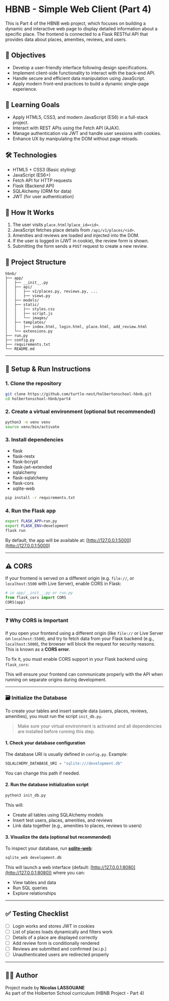 # HBNB - Simple Web Client (Part 4)

This is Part 4 of the HBNB web project, which focuses on building a dynamic and interactive web page to display detailed information about a specific place. The frontend is connected to a Flask RESTful API that provides data about places, amenities, reviews, and users.

## 🌟 Objectives

- Develop a user-friendly interface following design specifications.
- Implement client-side functionality to interact with the back-end API.
- Handle secure and efficient data manipulation using JavaScript.
- Apply modern front-end practices to build a dynamic single-page experience.

## 🎯 Learning Goals

- Apply HTML5, CSS3, and modern JavaScript (ES6) in a full-stack project.
- Interact with REST APIs using the Fetch API (AJAX).
- Manage authentication via JWT and handle user sessions with cookies.
- Enhance UX by manipulating the DOM without page reloads.

## 🛠️ Technologies

- HTML5 + CSS3 (Basic styling)
- JavaScript (ES6+)
- Fetch API for HTTP requests
- Flask (Backend API)
- SQLAlchemy (ORM for data)
- JWT (for user authentication)

## 🔄 How It Works

1. The user visits `place.html?place_id=<id>`.
2. JavaScript fetches place details from `/api/v1/places/<id>`.
3. Amenities and reviews are loaded and injected into the DOM.
4. If the user is logged in (JWT in cookie), the review form is shown.
5. Submitting the form sends a `POST` request to create a new review.

## 🧰 Project Structure

```
hbnb/
├── app/
│   ├── __init__.py
│   ├── api/
│   │   ├── v1/places.py, reviews.py, ...
│   │   ├── views.py
│   ├── models/
│   ├── static/
│   │   ├── styles.css
│   │   ├── script.js
│   │   └── images/
│   ├── templates/
│   │   ├── index.html, login.html, place.html, add_review.html
│   └── extensions.py
├── run.py
├── config.py
├── requirements.txt
└── README.md
```
---

## 🚀 Setup & Run Instructions

### 1. Clone the repository

```bash
git clone https://github.com/turtle-nest/holbertonschool-hbnb.git
cd holbertonschool-hbnb/part4
```

### 2. Create a virtual environment (optional but recommended)

```bash
python3 -m venv venv
source venv/bin/activate
```

### 3. Install dependencies
- flask
- flask-restx
- flask-bcrypt
- flask-jwt-extended
- sqlalchemy
- flask-sqlalchemy
- flask-cors
- sqlite-web

```bash
pip install -r requirements.txt
```

### 4. Run the Flask app

```bash
export FLASK_APP=run.py
export FLASK_ENV=development
flask run
```

By default, the app will be available at: [http://127.0.0.1:5000](http://127.0.0.1:5000)

---

## ⚠️ CORS

If your frontend is served on a different origin (e.g. `file://`, or `localhost:5500` with Live Server), enable CORS in Flask:

```python
# in app/__init__.py or run.py
from flask_cors import CORS
CORS(app)
```

---

### ❓ Why CORS is Important

If you open your frontend using a different origin (like `file://` or Live Server on `localhost:5500`), and try to fetch data from your Flask backend (e.g., `localhost:5000`), the browser will block the request for security reasons. This is known as a **CORS error**.

To fix it, you must enable CORS support in your Flask backend using `flask_cors`:

This will ensure your frontend can communicate properly with the API when running on separate origins during development.

---

### 🗃️ Initialize the Database

To create your tables and insert sample data (users, places, reviews, amenities), you must run the script `init_db.py`.

> Make sure your virtual environment is activated and all dependencies are installed before running this step.

#### 1. Check your database configuration

The database URI is usually defined in `config.py`. Example:

```python
SQLALCHEMY_DATABASE_URI = "sqlite:///development.db"
```

You can change this path if needed.

#### 2. Run the database initialization script

```bash
python3 init_db.py
```

This will:

- Create all tables using SQLAlchemy models
- Insert test users, places, amenities, and reviews
- Link data together (e.g., amenities to places, reviews to users)

#### 3. Visualize the data (optional but recommended)

To inspect your database, run [**sqlite-web**](https://github.com/coleifer/sqlite-web):

```bash
sqlite_web development.db
```

This will launch a web interface (default: [http://127.0.0.1:8080](http://127.0.0.1:8080)) where you can:

- View tables and data
- Run SQL queries
- Explore relationships

---

## ✅ Testing Checklist

- [ ] Login works and stores JWT in cookies
- [ ] List of places loads dynamically and filters work
- [ ] Details of a place are displayed correctly
- [ ] Add review form is conditionally rendered
- [ ] Reviews are submitted and confirmed (w.i.p.)
- [ ] Unauthenticated users are redirected properly

---

## 👨‍💻 Author

Project made by **Nicolas LASSOUANE**  
As part of the Holberton School curriculum (HBNB Project - Part 4)  
